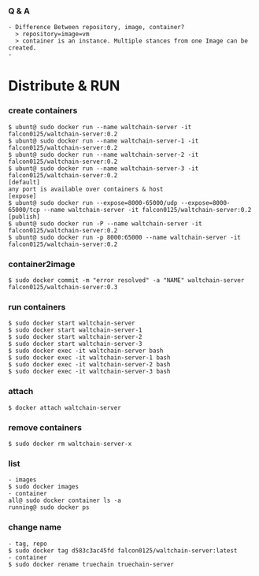 ### Q & A
    - Difference Between repository, image, container?
      > repository=image=vm
      > container is an instance. Multiple stances from one Image can be created.
    - 
# Distribute & RUN
### create containers
    $ ubunt@ sudo docker run --name waltchain-server -it falcon0125/waltchain-server:0.2
    $ ubunt@ sudo docker run --name waltchain-server-1 -it falcon0125/waltchain-server:0.2
    $ ubunt@ sudo docker run --name waltchain-server-2 -it falcon0125/waltchain-server:0.2
    $ ubunt@ sudo docker run --name waltchain-server-3 -it falcon0125/waltchain-server:0.2
    [default]
    any port is available over containers & host
    [expose]
    $ ubunt@ sudo docker run --expose=8000-65000/udp --expose=8000-65000/tcp --name waltchain-server -it falcon0125/waltchain-server:0.2
    [publish]
    $ ubunt@ sudo docker run -P --name waltchain-server -it falcon0125/waltchain-server:0.2
    $ ubunt@ sudo docker run -p 8000:65000 --name waltchain-server -it falcon0125/waltchain-server:0.2
### container2image
    $ sudo docker commit -m "error resolved" -a "NAME" waltchain-server falcon0125/waltchain-server:0.3
### run containers
    $ sudo docker start waltchain-server
    $ sudo docker start waltchain-server-1
    $ sudo docker start waltchain-server-2
    $ sudo docker start waltchain-server-3
    $ sudo docker exec -it waltchain-server bash
    $ sudo docker exec -it waltchain-server-1 bash
    $ sudo docker exec -it waltchain-server-2 bash
    $ sudo docker exec -it waltchain-server-3 bash
### attach
    $ docker attach waltchain-server
### remove containers
    $ sudo docker rm waltchain-server-x
### list
    - images
    $ sudo docker images
    - container
    all@ sudo docker container ls -a
    running@ sudo docker ps
### change name
    - tag, repo 
    $ sudo docker tag d583c3ac45fd falcon0125/waltchain-server:latest
    - container
    $ sudo docker rename truechain truechain-server
